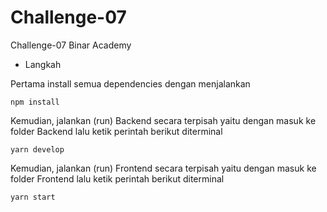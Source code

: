 # Challenge-07
Challenge-07 Binar Academy

* Langkah

Pertama 
install semua dependencies dengan menjalankan

```
npm install
```

Kemudian, jalankan (run) Backend secara terpisah yaitu dengan masuk ke folder Backend lalu ketik
perintah berikut diterminal

```
yarn develop 
```

Kemudian, jalankan (run) Frontend secara terpisah yaitu dengan masuk ke folder Frontend lalu ketik
perintah berikut diterminal

```
yarn start 
```
